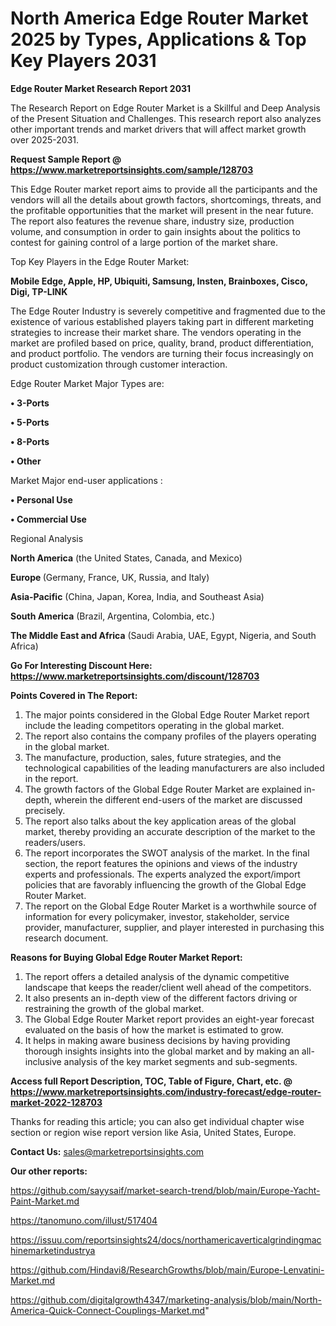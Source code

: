 # North America Edge Router Market 2025 by Types, Applications & Top Key Players 2031

<strong>Edge Router Market Research Report 2031</strong>

The Research Report on Edge Router Market is a Skillful and Deep Analysis of the Present Situation and Challenges. This research report also analyzes other important trends and market drivers that will affect market growth over 2025-2031.

<strong>Request Sample Report @ <a href=https://www.marketreportsinsights.com/sample/128703>https://www.marketreportsinsights.com/sample/128703</a></strong>

This Edge Router market report aims to provide all the participants and the vendors will all the details about growth factors, shortcomings, threats, and the profitable opportunities that the market will present in the near future. The report also features the revenue share, industry size, production volume, and consumption in order to gain insights about the politics to contest for gaining control of a large portion of the market share.

Top Key Players in the Edge Router Market:

<strong>Mobile Edge, Apple, HP, Ubiquiti, Samsung, Insten, Brainboxes, Cisco, Digi, TP-LINK</strong>

The Edge Router Industry is severely competitive and fragmented due to the existence of various established players taking part in different marketing strategies to increase their market share. The vendors operating in the market are profiled based on price, quality, brand, product differentiation, and product portfolio. The vendors are turning their focus increasingly on product customization through customer interaction.

Edge Router Market Major Types are:

<strong>• 3-Ports

• 5-Ports

• 8-Ports

• Other</strong>

Market Major end-user applications :

<strong>• Personal Use

• Commercial Use</strong>

Regional Analysis

</u><strong><b>North America</b></strong> (the United States, Canada, and Mexico)

<strong><b>Europe </b></strong>(Germany, France, UK, Russia, and Italy)

<strong><b>Asia-Pacific</b></strong> (China, Japan, Korea, India, and Southeast Asia)

<strong><b>South America</b></strong> (Brazil, Argentina, Colombia, etc.)

<strong><b>The Middle East and Africa</b></strong> (Saudi Arabia, UAE, Egypt, Nigeria, and South Africa)

<strong>Go For Interesting Discount Here: <a href=https://www.marketreportsinsights.com/discount/128703>https://www.marketreportsinsights.com/discount/128703</a></strong>

<strong>Points Covered in The Report:</strong>
<ol>
  <li>The major points considered in the Global Edge Router Market report include the leading competitors operating in the global market.</li>
  <li>The report also contains the company profiles of the players operating in the global market.</li>
  <li>The manufacture, production, sales, future strategies, and the technological capabilities of the leading manufacturers are also included in the report.</li>
  <li>The growth factors of the Global Edge Router Market are explained in-depth, wherein the different end-users of the market are discussed precisely.</li>
  <li>The report also talks about the key application areas of the global market, thereby providing an accurate description of the market to the readers/users.</li>
  <li>The report incorporates the SWOT analysis of the market. In the final section, the report features the opinions and views of the industry experts and professionals. The experts analyzed the export/import policies that are favorably influencing the growth of the Global Edge Router Market.</li>
  <li>The report on the Global Edge Router Market is a worthwhile source of information for every policymaker, investor, stakeholder, service provider, manufacturer, supplier, and player interested in purchasing this research document.</li>
</ol>
<strong>Reasons for Buying Global Edge Router Market Report:</strong>

<ol>
  <li>The report offers a detailed analysis of the dynamic competitive landscape that keeps the reader/client well ahead of the competitors.</li>
  <li>It also presents an in-depth view of the different factors driving or restraining the growth of the global market.</li>
  <li>The Global Edge Router Market report provides an eight-year forecast evaluated on the basis of how the market is estimated to grow.</li>
  <li>It helps in making aware business decisions by having providing thorough insights insights into the global market and by making an all-inclusive analysis of the key market segments and sub-segments.</li>
</ol>
<strong>Access full Report Description, TOC, Table of Figure, Chart, etc. @ <a href=https://www.marketreportsinsights.com/industry-forecast/edge-router-market-2022-128703>https://www.marketreportsinsights.com/industry-forecast/edge-router-market-2022-128703</a></strong>


Thanks for reading this article; you can also get individual chapter wise section or region wise report version like Asia, United States, Europe.

<strong>Contact Us:</strong>
sales@marketreportsinsights.com

<strong>Our other reports:</strong>

<a href=https://github.com/sayysaif/market-search-trend/blob/main/Europe-Yacht-Paint-Market.md>https://github.com/sayysaif/market-search-trend/blob/main/Europe-Yacht-Paint-Market.md</a>

<a href=https://tanomuno.com/illust/517404>https://tanomuno.com/illust/517404</a>

<a href=https://issuu.com/reportsinsights24/docs/northamericaverticalgrindingmachinemarketindustrya>https://issuu.com/reportsinsights24/docs/northamericaverticalgrindingmachinemarketindustrya</a>

<a href=https://github.com/Hindavi8/ResearchGrowths/blob/main/Europe-Lenvatini-Market.md>https://github.com/Hindavi8/ResearchGrowths/blob/main/Europe-Lenvatini-Market.md</a>

<a href=https://github.com/digitalgrowth4347/marketing-analysis/blob/main/North-America-Quick-Connect-Couplings-Market.md>https://github.com/digitalgrowth4347/marketing-analysis/blob/main/North-America-Quick-Connect-Couplings-Market.md</a>"
